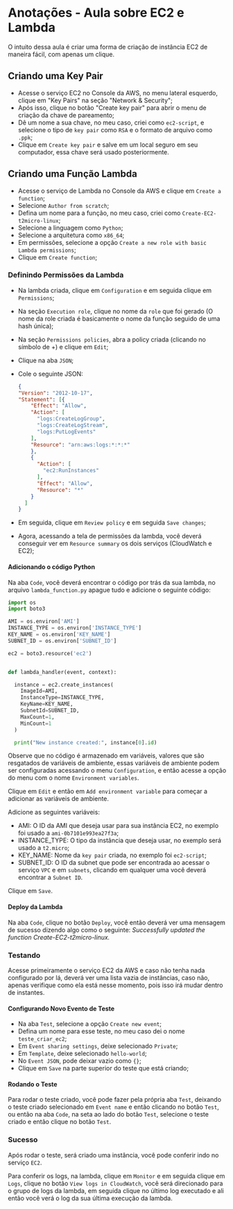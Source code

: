 # **Anotações - Aula sobre EC2 e Lambda**

O intuito dessa aula é criar uma forma de criação de instância EC2 de maneira fácil, com apenas um clique.

## **Criando uma Key Pair**

- Acesse o serviço EC2 no Console da AWS, no menu lateral esquerdo, clique em "Key Pairs" na seção "Network & Security";
- Após isso, clique no botão "Create key pair" para abrir o menu de criação da chave de pareamento;
- Dê um nome a sua chave, no meu caso, criei como `ec2-script`, e selecione o tipo de `key pair` como `RSA` e o formato de arquivo como `.ppk`;
- Clique em `Create key pair` e salve em um local seguro em seu computador, essa chave será usado posteriormente.

## **Criando uma Função Lambda**

- Acesse o serviço de Lambda no Console da AWS e clique em `Create a function`;
- Selecione `Author from scratch`;
- Defina um nome para a função, no meu caso, criei como `Create-EC2-t2micro-linux`;
- Selecione a linguagem como `Python`;
- Selecione a arquitetura como `x86_64`;
- Em permissões, selecione a opção `Create a new role with basic Lambda permissions`;
- Clique em `Create function`;

### **Definindo Permissões da Lambda**

- Na lambda criada, clique em `Configuration` e em seguida clique em `Permissions`;
- Na seção `Execution role`, clique no nome da `role` que foi gerado (O nome da role criada é basicamente o nome da função seguido de uma hash única);
- Na seção `Permissions policies`, abra a policy criada (clicando no símbolo de +) e clique em `Edit`;
- Clique na aba `JSON`;
- Cole o seguinte JSON:
  
  ```json
  {
  "Version": "2012-10-17",
  "Statement": [{
      "Effect": "Allow",
      "Action": [
        "logs:CreateLogGroup",
        "logs:CreateLogStream",
        "logs:PutLogEvents"
      ],
      "Resource": "arn:aws:logs:*:*:*"
      },
      {
        "Action": [
          "ec2:RunInstances"
        ],
        "Effect": "Allow",
        "Resource": "*"
      }
    ]
  }
  ```

- Em seguida, clique em `Review policy` e em seguida `Save changes`;
- Agora, acessando a tela de permissões da lambda, você deverá conseguir ver em `Resource summary` os dois serviços (CloudWatch e EC2);

#### **Adicionando o código Python**

Na aba `Code`, você deverá encontrar o código por trás da sua lambda, no arquivo `lambda_function.py` apague tudo e adicione o seguinte código:

```python
import os
import boto3

AMI = os.environ['AMI']
INSTANCE_TYPE = os.environ['INSTANCE_TYPE']
KEY_NAME = os.environ['KEY_NAME']
SUBNET_ID = os.environ['SUBNET_ID']

ec2 = boto3.resource('ec2')


def lambda_handler(event, context):

  instance = ec2.create_instances(
    ImageId=AMI,
    InstanceType=INSTANCE_TYPE,
    KeyName=KEY_NAME,
    SubnetId=SUBNET_ID,
    MaxCount=1,
    MinCount=1
  )

  print("New instance created:", instance[0].id)
```

Observe que no código é armazenado em variáveis, valores que são resgatados de variáveis de ambiente, essas variáveis de ambiente podem ser configuradas acessando o menu `Configuration`, e então acesse a opção do menu com o nome `Environment variables`.

Clique em `Edit` e então em `Add environment variable` para começar a adicionar as variáveis de ambiente.

Adicione as seguintes variáveis:

- AMI: O ID da AMI que deseja usar para sua instância EC2, no exemplo foi usado a `ami-0b7101e993ea27f3a`;
- INSTANCE_TYPE: O tipo da instância que deseja usar, no exemplo será usado a `t2.micro`;
- KEY_NAME: Nome da `key pair` criada, no exemplo foi `ec2-script`;
- SUBNET_ID: O ID da subnet que pode ser encontrada ao acessar o serviço `VPC` e em `subnets`, clicando em qualquer uma você deverá encontrar a `Subnet ID`.

Clique em `Save`.

#### **Deploy da Lambda**

Na aba `Code`, clique no botão `Deploy`, você então deverá ver uma mensagem de sucesso dizendo algo como o seguinte: *Successfully updated the function Create-EC2-t2micro-linux.*

### **Testando**

Acesse primeiramente o serviço EC2 da AWS e caso não tenha nada configurado por lá, deverá ver uma lista vazia de instâncias, caso não, apenas verifique como ela está nesse momento, pois isso irá mudar dentro de instantes.

#### **Configurando Novo Evento de Teste**

- Na aba `Test`, selecione a opção `Create new event`;
- Defina um nome para esse teste, no meu caso dei o nome `teste_criar_ec2`;
- Em `Event sharing settings`, deixe selecionado `Private`;
- Em `Template`, deixe selecionado `hello-world`;
- No `Event JSON`, pode deixar vazio como `{}`;
- Clique em `Save` na parte superior do teste que está criando;

#### **Rodando o Teste**

Para rodar o teste criado, você pode fazer pela própria aba `Test`, deixando o teste criado selecionado em `Event name` e então clicando no botão `Test`, ou então na aba `Code`, na seta ao lado do botão `Test`, selecione o teste criado e então clique no botão `Test`.

### **Sucesso**

Após rodar o teste, será criado uma instância, você pode conferir indo no serviço `EC2`.

Para conferir os logs, na lambda, clique em `Monitor` e em seguida clique em `Logs`, clique no botão `View logs in CloudWatch`, você será direcionado para o grupo de logs da lambda, em seguida clique no último log executado e ali então você verá o log da sua última execução da lambda.
